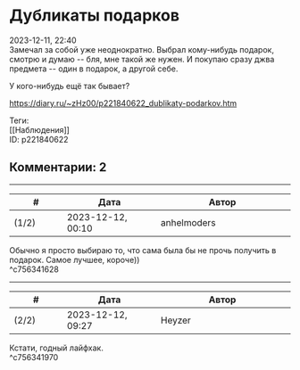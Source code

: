 Дубликаты подарков
==================

  
2023-12-11, 22:40  
 Замечал за собой уже неоднократно. Выбрал кому-нибудь подарок, смотрю и думаю -- бля, мне такой же нужен. И покупаю сразу джва предмета -- один в подарок, а другой себе.   
   
 У кого-нибудь ещё так бывает?   
  
<https://diary.ru/~zHz00/p221840622_dublikaty-podarkov.htm>  
  
Теги:  
[[Наблюдения]]  
ID: p221840622  


Комментарии: 2
--------------

  


---



|         #         |              Дата              |                     Автор                     |           ID           |
| --- | --- | --- | --- |
| (1/2) | 2023-12-12, 00:10 | anhelmoders | c756341628 |

  
 Обычно я просто выбираю то, что сама была бы не прочь получить в подарок. Самое лучшее, короче))   
 ^c756341628

---



|         #         |              Дата              |                     Автор                     |           ID           |
| --- | --- | --- | --- |
| (2/2) | 2023-12-12, 09:27 | Heyzer | c756341970 |

  
 Кстати, годный лайфхак.   
 ^c756341970